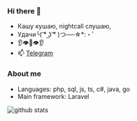 ### Hi there 👋

- Кашу кушаю, nightcall слушаю, 
- Удачи╰( ͡° ͜ʖ ͡° )つ──☆*:・ﾟ 
- 👂👁👄👁👂
- 📫 [Telegram](https://t.me/n_belikov)

### About me

- Languages: php, sql, js, ts, c#, java, go
- Main framework: Laravel

![github stats](https://github-readme-stats.vercel.app/api?username=n-belikov&show_icons=tru)
